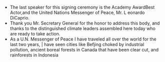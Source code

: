 - The last speaker for this signing ceremony is the Academy AwardBest Actor,and the United Nations Messenger of Peace, Mr. L eonardo DiCaprio.
- Thank you Mr. Secretary General for the honor to address this body, and thanks to the distinguished climate leaders assembled here today who are ready to take action.
- As a U.N. Messenger of Peace I have traveled all over the world for the last two years, | have seen cities like Befjing choked by industrial pollution, ancient boreal forests in Canada that have been clear cut, and rainforests in Indonesia